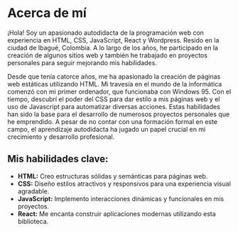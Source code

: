 # Acerca de mí

¡Hola! Soy un apasionado autodidacta de la programación web con experiencia en HTML, CSS, JavaScript, React y Wordpress. Resido en la ciudad de Ibagué, Colombia. A lo largo de los años, he participado en la creación de algunos sitios web y también he trabajado en proyectos personales para seguir mejorando mis habilidades.

Desde que tenía catorce años, me ha apasionado la creación de páginas web estáticas utilizando HTML. Mi travesía en el mundo de la informática comenzó con mi primer ordenador, que funcionaba con Windows 95. Con el tiempo, descubrí el poder del CSS para dar estilo a mis páginas web y el uso de Javascript para automatizar diversas acciones. Estas habilidades han sido la base para el desarrollo de numerosos proyectos personales que he emprendido. A pesar de no contar con una formación formal en este campo, el aprendizaje autodidacta ha jugado un papel crucial en mi crecimiento y desarrollo profesional.

## Mis habilidades clave:

- **HTML:** Creo estructuras sólidas y semánticas para páginas web.
- **CSS:** Diseño estilos atractivos y responsivos para una experiencia visual agradable.
- **JavaScript:** Implemento interacciones dinámicas y funcionales en mis proyectos.
- **React:** Me encanta construir aplicaciones modernas utilizando esta biblioteca.
